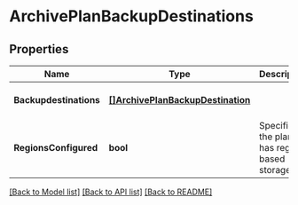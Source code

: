 # ArchivePlanBackupDestinations

## Properties
Name | Type | Description | Notes
------------ | ------------- | ------------- | -------------
**Backupdestinations** | [**[]ArchivePlanBackupDestination**](ArchivePlanBackupDestination.md) |  | [optional] [default to null]
**RegionsConfigured** | **bool** | Specifies if the plan has region-based storage | [optional] [default to null]

[[Back to Model list]](../README.md#documentation-for-models) [[Back to API list]](../README.md#documentation-for-api-endpoints) [[Back to README]](../README.md)

